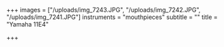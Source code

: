 +++
images = ["/uploads/img_7243.JPG", "/uploads/img_7242.JPG", "/uploads/img_7241.JPG"]
instruments = "mouthpieces"
subtitle = ""
title = "Yamaha 11E4"

+++
